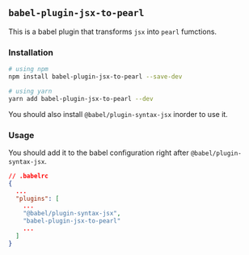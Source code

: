 ## `babel-plugin-jsx-to-pearl`

This is a babel plugin that transforms `jsx` into `pearl` fumctions.

### Installation

```bash
# using npm
npm install babel-plugin-jsx-to-pearl --save-dev

# using yarn
yarn add babel-plugin-jsx-to-pearl --dev
```

You should also install `@babel/plugin-syntax-jsx` inorder to use it.

### Usage 
You should add it to the babel configuration right after `@babel/plugin-syntax-jsx`.

```json
// .babelrc
{
  ...
  "plugins": [
    ...
    "@babel/plugin-syntax-jsx",
    "babel-plugin-jsx-to-pearl"
    ...
  ]
}

```
